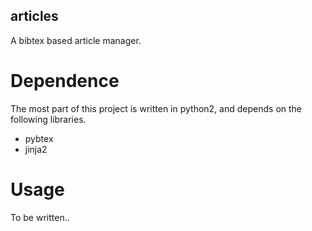 articles
-------------------------

A bibtex based article manager.

# Dependence
The most part of this project is written in python2,
and depends on the following libraries.
* pybtex
* jinja2

# Usage
To be written..

